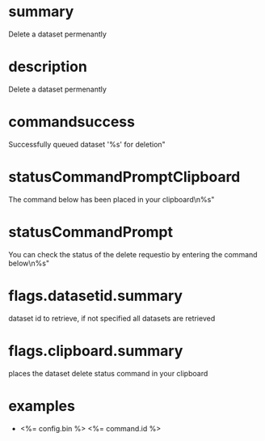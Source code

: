 # summary

Delete a dataset permenantly

# description

Delete a dataset permenantly

# commandsuccess

Successfully queued dataset '%s' for deletion"

# statusCommandPromptClipboard

The command below has been placed in your clipboard\n%s"

# statusCommandPrompt

You can check the status of the delete requestio by entering the command below\n%s"

# flags.datasetid.summary

dataset id to retrieve, if not specified all datasets are retrieved

# flags.clipboard.summary

places the dataset delete status command in your clipboard

# examples

- <%= config.bin %> <%= command.id %>
